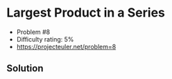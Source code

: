 # Largest Product in a Series

* Problem #8
* Difficulty rating: 5%
* https://projecteuler.net/problem=8

## Solution
